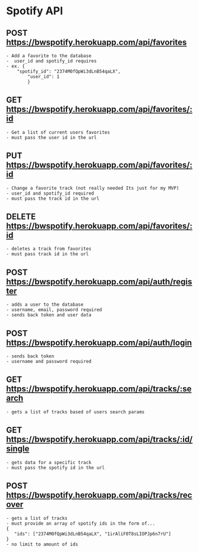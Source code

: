 # Spotify API 


## POST https://bwspotify.herokuapp.com/api/favorites 

	- Add a favorite to the database
	-  user_id and spotify_id requires
	- ex. {
        "spotify_id": "2374M0fQpWi3dLnB54qaLX",
		    "user_id": 1
		    }   

## GET https://bwspotify.herokuapp.com/api/favorites/:id

	- Get a list of current users favorites
	- must pass the user id in the url

## PUT https://bwspotify.herokuapp.com/api/favorites/:id

	- Change a favorite track (not really needed Its just for my MVP)
	- user_id and spotify_id required
	- must pass the track id in the url

## DELETE https://bwspotify.herokuapp.com/api/favorites/:id 

	- deletes a track from favorites
	- must pass track id in the url

## POST https://bwspotify.herokuapp.com/api/auth/register

	- adds a user to the database
	- username, email, password required
	- sends back token and user data

## POST https://bwspotify.herokuapp.com/api/auth/login
	
	- sends back token
	- username and password required

## GET https://bwspotify.herokuapp.com/api/tracks/:search

	- gets a list of tracks based of users search params

## GET https://bwspotify.herokuapp.com/api/tracks/:id/single

	- gets data for a specific track
	- must pass the spotify id in the url

## POST https://bwspotify.herokuapp.com/api/tracks/recover

	- gets a list of tracks 
	- must provide an array of spotify ids in the form of...
	{
	   "ids": ["2374M0fQpWi3dLnB54qaLX", "1irAliF0T8sLIOPJp6n7rU"]
	}
	- no limit to amount of ids